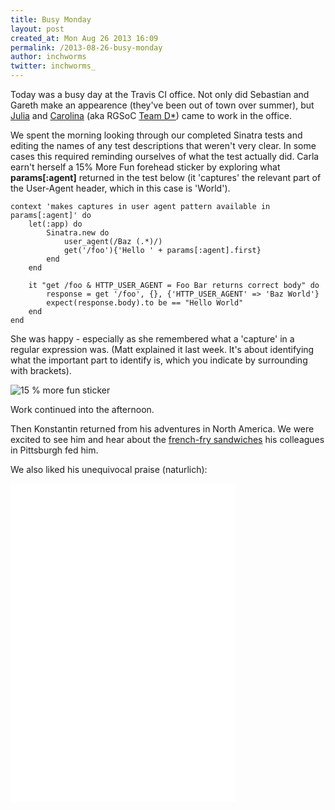 ```yaml
---
title: Busy Monday
layout: post
created_at: Mon Aug 26 2013 16:09
permalink: /2013-08-26-busy-monday
author: inchworms
twitter: inchworms_
---
```


Today was a busy day at the Travis CI office. Not only did Sebastian and Gareth make an appearence (they've been out of town over summer), but [Julia](https://twitter.com/juliaguar) and [Carolina](https://twitter.com/carolina) (aka RGSoC [Team D*](http://teamd.postach.io/)) came to work in the office.

We spent the morning looking through our completed Sinatra tests and editing the names of any test descriptions that weren't very clear. In some cases this required reminding ourselves of what the test actually did. Carla earn't herself a 15% More Fun forehead sticker by exploring what **params[:agent]** returned in the test below (it 'captures' the relevant part of the User-Agent header, which in this case is 'World').

	context 'makes captures in user agent pattern available in params[:agent]' do
		let(:app) do
			Sinatra.new do
				user_agent(/Baz (.*)/)
				get('/foo'){'Hello ' + params[:agent].first}
			end
		end

		it "get /foo & HTTP_USER_AGENT = Foo Bar returns correct body" do
			response = get '/foo', {}, {'HTTP_USER_AGENT' => 'Baz World'}
			expect(response.body).to be == "Hello World"
		end
	end

She was happy - especially as she remembered what a 'capture' in a regular expression was. (Matt explained it last week. It's about identifying what the important part to identify is, which you indicate by surrounding with brackets).

![15 % more fun sticker](/inchworms/images/15percentmorefun.jpg)

Work continued into the afternoon.

Then Konstantin returned from his adventures in North America. We were excited to see him and hear about the [french-fry sandwiches](http://images.teamsugar.com/files/upl1/0/6066/06_2009/ddc9df2303ce0fa6_DSC09174.jpg) his colleagues in Pittsburgh fed him.

We also liked his unequivocal praise (naturlich):

<iframe width="360" height="510" src="//www.youtube.com/embed/Y5uFDxv2z-g?rel=0" frameborder="0" allowfullscreen></iframe>

